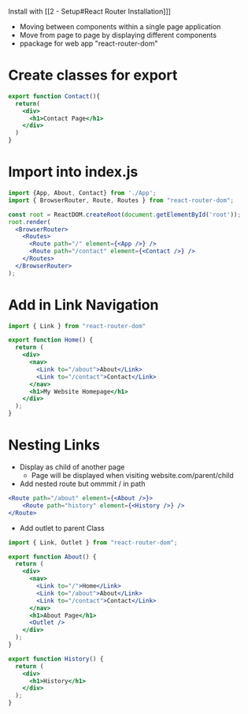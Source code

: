 Install with [[2 - Setup#React Router Installation]]]

- Moving between components within a single page application
- Move from page to page by displaying different components
- ppackage for web app "react-router-dom"

# Create classes for export

```jsx
export function Contact(){
  return(
    <div>
      <h1>Contact Page</h1>
    </div>
  )
}
```

# Import into index.js

```jsx
import {App, About, Contact} from './App';
import { BrowserRouter, Route, Routes } from "react-router-dom";

const root = ReactDOM.createRoot(document.getElementById('root'));
root.render(
  <BrowserRouter>
    <Routes>
      <Route path="/" element={<App />} />
	  <Route path="/contact" element={<Contact />} />
    </Routes>
  </BrowserRouter>
);
```

# Add in Link Navigation

```jsx
import { Link } from "react-router-dom"

export function Home() {
  return (
    <div>
      <nav>
        <Link to="/about">About</Link>
        <Link to="/contact">Contact</Link>
      </nav>
      <h1>My Website Homepage</h1>
    </div>
  );
}

```

# Nesting Links

- Display as child of another page
	- Page will be displayed when visiting website.com/parent/child
- Add nested route but ommmit / in path

```jsx
<Route path="/about" element={<About />}>
	<Route path="history" element={<History />} />
</Route>
```

- Add outlet to parent Class
```jsx
import { Link, Outlet } from "react-router-dom";

export function About() {
  return (
    <div>
      <nav>
        <Link to="/">Home</Link>
        <Link to="/about">About</Link>
        <Link to="/contact">Contact</Link>
      </nav>
      <h1>About Page</h1>
      <Outlet />
    </div>
  );
}

export function History() {
  return (
    <div>
      <h1>History</h1>
    </div>
  );
}
```